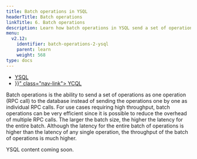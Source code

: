 ```yaml
---
title: Batch operations in YSQL
headerTitle: Batch operations
linkTitle: 6. Batch operations
description: Learn how batch operations in YSQL send a set of operations as a single RPC call rather than one by one as individual RPC calls.
menu:
  v2.12:
    identifier: batch-operations-2-ysql
    parent: learn
    weight: 568
type: docs
---
```


<ul class="nav nav-tabs-alt nav-tabs-yb" data-target="sql">

  <li >
    <a href="" class="nav-link active">
      <i class="icon-postgres" aria-hidden="true"></i>
      YSQL
    </a>
  </li>

  <li >
    <a href="{{< relref "./batch-operations-ycql.md" >}}" class="nav-link">
      <i class="icon-cassandra" aria-hidden="true"></i>
      YCQL
    </a>
  </li>

</ul>

Batch operations is the ability to send a set of operations as one operation (RPC call) to the database instead of sending the operations one by one as individual RPC calls. For use cases requiring high throughput, batch operations can be very efficient since it is possible to reduce the overhead of multiple RPC calls. The larger the batch size, the higher the latency for the entire batch. Although the latency for the entire batch of operations is higher than the latency of any single operation, the throughput of the batch of operations is much higher.

YSQL content coming soon.
